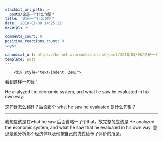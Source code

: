 ```yaml
---
stackbit_url_path: >-
  posts/这是一个什么句型？
title: '这是一个什么句型？'
date: '2010-03-08 14:25:21'
excerpt: >-
  
comments_count: 0
positive_reactions_count: 0
tags: 
  - 
canonical_url: https://be-net.azurewebsites.net/post/2010/03/08/这是一个什么句型？
template: post
---
```


        <div style="text-indent: 2em;">
<p>看到这样一句话：</p>
<p>He analyzed the economic system, and what he saw he evaluated in his own way.</p>
<p>这句话怎么翻译？后面那个 what he saw he evaluated 是什么句型？</p>
<hr>
<p>我想应该是在what he saw 后面省略一了个that。故完整的应该是 He analyzed the economic system, and what he saw that he evaluated in his own way. 意思是他分析那个经济体以及他按自己的方式给予了评价的所见。</p>
</div>
      
